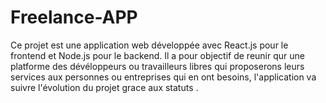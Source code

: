 # Freelance-APP
Ce projet est une application web développée avec React.js pour le frontend et Node.js pour le backend. Il a pour objectif de reunir qur une platforme des dévéloppeurs ou travailleurs libres qui proposerons leurs services aux personnes ou entreprises qui en ont besoins, l'application va suivre l'évolution du projet grace aux statuts .

